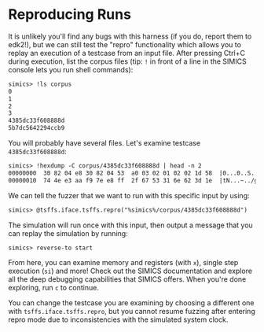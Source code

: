 # Reproducing Runs

It is unlikely you'll find any bugs with this harness (if you do, report them to edk2!),
but we can still test the "repro" functionality which allows you to replay an execution
of a testcase from an input file. After pressing Ctrl+C during execution, list the
corpus files (tip: `!` in front of a line in the SIMICS console lets you run shell
commands):

```txt
simics> !ls corpus
0
1
2
3
4385dc33f608888d
5b7dc5642294ccb9
```

You will probably have several files. Let's examine testcase `4385dc33f608888d`:

```txt
simics> !hexdump -C corpus/4385dc33f608888d | head -n 2
00000000  30 82 04 e8 30 82 04 53  a0 03 02 01 02 02 1d 58  |0...0..S.......X|
00000010  74 4e e3 aa f9 7e e8 ff  2f 67 53 31 6e 62 3d 1e  |tN...~../gS1nb=.|
```

We can tell the fuzzer that we want to run with this specific input by using:

```txt
simics> @tsffs.iface.tsffs.repro("%simics%/corpus/4385dc33f608888d")
```

The simulation will run once with this input, then output a message that you can replay
the simulation by running:

```txt
simics> reverse-to start
```

From here, you can examine memory and registers (with `x`), single step execution (`si`)
and more! Check out the SIMICS documentation and explore all the deep debugging
capabilities that SIMICS offers. When you're done exploring, run `c` to continue.

You can change the testcase you are examining by choosing a different one with
`tsffs.iface.tsffs.repro`, but you cannot resume fuzzing after entering repro mode due
to inconsistencies with the simulated system clock.
